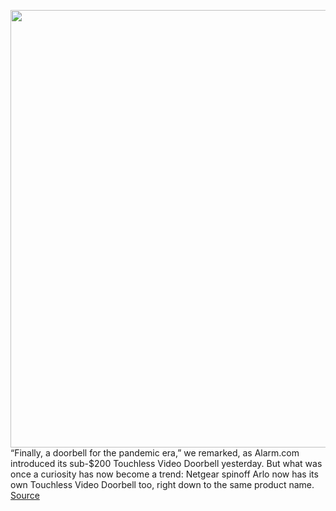 <img src='https://cdn.vox-cdn.com/thumbor/i_cvTOy8LNSRIXM63sTHjLFcMgc=/0x0:3600x2400/1200x800/filters:focal(1512x912:2088x1488)/cdn.vox-cdn.com/uploads/chorus_image/image/68657906/5H1A7164.0.jpg' width='700px' /><br/>
“Finally, a doorbell for the pandemic era,” we remarked, as Alarm.com introduced its sub-$200 Touchless Video Doorbell yesterday. But what was once a curiosity has now become a trend: Netgear spinoff Arlo now has its own Touchless Video Doorbell too, right down to the same product name.
<a href='https://www.theverge.com/2021/1/12/22227528/arlo-touchless-video-doorbell'> Source <a/>